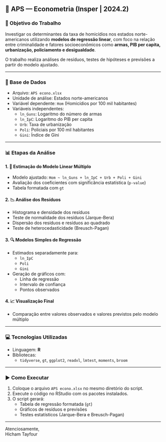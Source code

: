 ## 📘 APS — Econometria (Insper | 2024.2)

### 🎯 Objetivo do Trabalho
Investigar os determinantes da taxa de homicídios nos estados norte-americanos utilizando **modelos de regressão linear**, com foco na relação entre criminalidade e fatores socioeconômicos como **armas, PIB per capita, urbanização, policiamento e desigualdade**.

O trabalho realiza análises de resíduos, testes de hipóteses e previsões a partir do modelo ajustado.

---

### 📂 Base de Dados

- Arquivo: `APS econo.xlsx`
- Unidade de análise: Estados norte-americanos
- Variável dependente: `Hom` (Homicídios por 100 mil habitantes)
- Variáveis independentes:
  - `ln_Guns`: Logaritmo do número de armas
  - `ln_IpC`: Logaritmo do PIB per capita
  - `Urb`: Taxa de urbanização
  - `Poli`: Policiais por 100 mil habitantes
  - `Gini`: Índice de Gini

---

### 📊 Etapas da Análise

#### 1. 🧮 Estimação do Modelo Linear Múltiplo
- Modelo ajustado: `Hom ~ ln_Guns + ln_IpC + Urb + Poli + Gini`
- Avaliação dos coeficientes com significância estatística (`p-value`)
- Tabela formatada com `gt`

#### 2. 📉 Análise dos Resíduos
- Histograma e densidade dos resíduos
- Teste de normalidade dos resíduos (Jarque-Bera)
- Dispersão dos resíduos e resíduos ao quadrado
- Teste de heterocedasticidade (Breusch-Pagan)

#### 3. 🔍 Modelos Simples de Regressão
- Estimados separadamente para:
  - `ln_IpC`
  - `Poli`
  - `Gini`
- Geração de gráficos com:
  - Linha de regressão
  - Intervalo de confiança
  - Pontos observados

#### 4. 📈 Visualização Final
- Comparação entre valores observados e valores previstos pelo modelo múltiplo

---

### 💻 Tecnologias Utilizadas

- Linguagem: **R**
- Bibliotecas:
  - `tidyverse`, `gt`, `ggplot2`, `readxl`, `lmtest`, `moments`, `broom`

---

### ▶️ Como Executar

1. Coloque o arquivo `APS econo.xlsx` no mesmo diretório do script.
2. Execute o código no RStudio com os pacotes instalados.
3. O script gerará:
   - Tabela de regressão formatada (`gt`)
   - Gráficos de resíduos e previsões
   - Testes estatísticos (Jarque-Bera e Breusch-Pagan)

---

Atenciosamente,  
Hicham Tayfour
